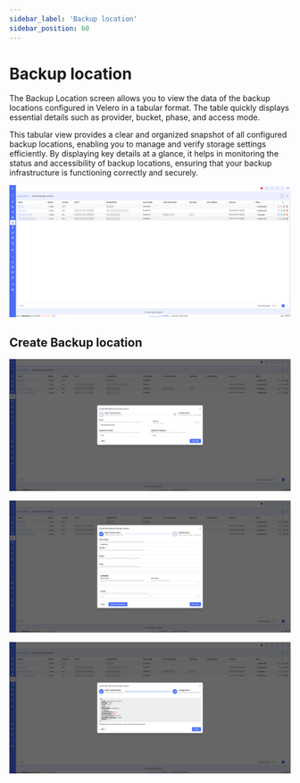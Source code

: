 ```yaml
---
sidebar_label: 'Backup location'
sidebar_position: 60
---
```


# Backup location

The Backup Location screen allows you to view the data of the backup locations configured in Velero in a tabular format. The table quickly displays essential details such as provider, bucket, phase, and access mode.

This tabular view provides a clear and organized snapshot of all configured backup locations, enabling you to manage and verify storage settings efficiently. By displaying key details at a glance, it helps in monitoring the status and accessibility of backup locations, ensuring that your backup infrastructure is functioning correctly and securely.

![backup location](./../../assets/screenshots/08_backup_location.png)

## Create Backup location

![backup location](./../../assets/screenshots/08_create_backup_location.png)

![backup location](./../../assets/screenshots/08_create_backup_location_2.png)

![backup location](./../../assets/screenshots/08_create_backup_location_3.png)